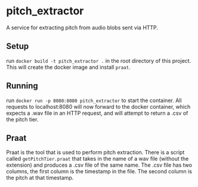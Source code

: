 # pitch_extractor
A service for extracting pitch from audio blobs sent via HTTP.

## Setup
run `docker build -t pitch_extractor .` in the root directory of this project. This will create the docker image and install `praat`.

## Running
run `docker run -p 8080:8080 pitch_extractor` to start the container.
All requests to localhost:8080 will now forward to the docker container,
which expects a .wav file in an HTTP request, and will attempt to return a 
.csv of the pitch tier. 

## Praat
Praat is the tool that is used to perform pitch extraction.
There is a script called `getPitchTier.praat` that takes in the name of a wav file (without the extension)
and produces a .csv file of the same name. The .csv file has two columns, the first column is the timestamp
in the file. The second column is the pitch at that timestamp. 
